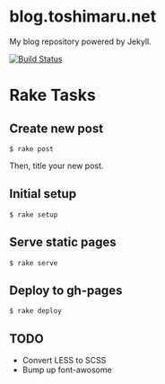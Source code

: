 # blog.toshimaru.net

My blog repository powered by Jekyll.

[![Build Status](https://travis-ci.org/toshimaru/blog.toshimaru.net.png?branch=master)](https://travis-ci.org/toshimaru/blog.toshimaru.net)

# Rake Tasks

## Create new post

    $ rake post

Then, title your new post.

## Initial setup

    $ rake setup

## Serve static pages

    $ rake serve

## Deploy to gh-pages

    $ rake deploy

## TODO
* Convert LESS to SCSS
* Bump up font-awosome
